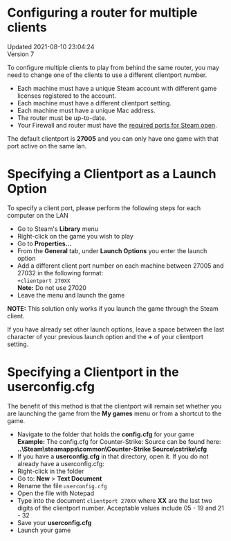 # Configuring a router for multiple clients
Updated 2021-08-10 23:04:24  
Version 7  

To configure multiple clients to play from behind the same router, you may need to change one of the clients to use a different clientport number.  

* Each machine must have a unique Steam account with different game licenses registered to the account.
* Each machine must have a different clientport setting.
* Each machine must have a unique Mac address.
* The router must be up-to-date.
* Your Firewall and router must have the [required ports for Steam open](https://help.steampowered.com/en/faqs/view/669A-2F68-D1D1-A5EC).

  
The default clientport is **27005** and you can only have one game with that port active on the same lan.  
  
  
# Specifying a Clientport as a Launch Option
  
To specify a client port, please perform the following steps for each computer on the LAN  

* Go to Steam's **Library** menu
* Right-click on the game you wish to play
* Go to **Properties...**
* From the **General** tab, under **Launch Options** you enter the launch option
* Add a different client port number on each machine between 27005 and 27032 in the following format:  
`+clientport 270XX`  
**Note:** Do not use 27020
* Leave the menu and launch the game

  
**NOTE:** This solution only works if you launch the game through the Steam client.  
  
If you have already set other launch options, leave a space between the last character of your previous launch option and the **+** of your clientport setting.  
  
  
# Specifying a Clientport in the userconfig.cfg
  
The benefit of this method is that the clientport will remain set whether you are launching the game from the **My games** menu or from a shortcut to the game.  

* Navigate to the folder that holds the **config.cfg** for your game  
**Example:** The config.cfg for Counter-Strike: Source can be found here:  
**..\Steam\steamapps\common\Counter-Strike Source\cstrike\cfg**
* If you have a **userconfig.cfg** in that directory, open it. If you do not already have a userconfig.cfg: 
* Right-click in the folder
* Go to: **New** > **Text Document**
* Rename the file `userconfig.cfg`
* Open the file with Notepad
* Type into the document `clientport 270XX` where **XX** are the last two digits of the clientport number. Acceptable values include 05 - 19 and 21 - 32
* Save your **userconfig.cfg**
* Launch your game